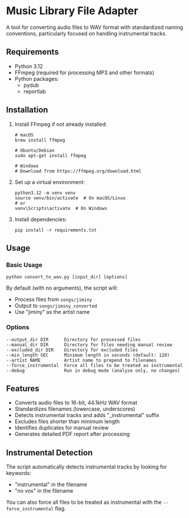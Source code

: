 # Music Library File Adapter

A tool for converting audio files to WAV format with standardized naming conventions, particularly focused on handling instrumental tracks.

## Requirements

- Python 3.12
- FFmpeg (required for processing MP3 and other formats)
- Python packages:
  - pydub
  - reportlab

## Installation

1. Install FFmpeg if not already installed:
   ```
   # macOS
   brew install ffmpeg
   
   # Ubuntu/Debian
   sudo apt-get install ffmpeg
   
   # Windows
   # Download from https://ffmpeg.org/download.html
   ```

2. Set up a virtual environment:
   ```
   python3.12 -m venv venv
   source venv/bin/activate  # On macOS/Linux
   # or
   venv\Scripts\activate  # On Windows
   ```

3. Install dependencies:
   ```
   pip install -r requirements.txt
   ```

## Usage

### Basic Usage

```
python convert_to_wav.py [input_dir] [options]
```

By default (with no arguments), the script will:
- Process files from `songs/jiminy`
- Output to `songs/jiminy_converted`
- Use "jiminy" as the artist name

### Options

```
--output_dir DIR      Directory for processed files
--manual_dir DIR      Directory for files needing manual review
--excluded_dir DIR    Directory for excluded files
--min_length SEC      Minimum length in seconds (default: 120)
--artist NAME         Artist name to prepend to filenames
--force_instrumental  Force all files to be treated as instrumental
--debug               Run in debug mode (analyze only, no changes)
```

## Features

- Converts audio files to 16-bit, 44.1kHz WAV format
- Standardizes filenames (lowercase, underscores)
- Detects instrumental tracks and adds "_instrumental" suffix
- Excludes files shorter than minimum length
- Identifies duplicates for manual review
- Generates detailed PDF report after processing

## Instrumental Detection

The script automatically detects instrumental tracks by looking for keywords:
- "instrumental" in the filename
- "no vox" in the filename

You can also force all files to be treated as instrumental with the `--force_instrumental` flag. 